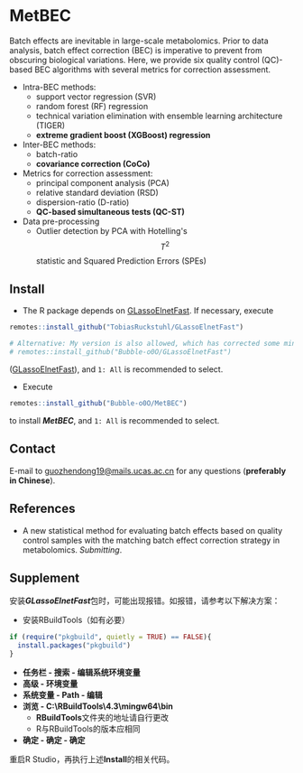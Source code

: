 # MetBEC
Batch effects are inevitable in large-scale metabolomics. Prior to data analysis, batch effect correction (BEC) is imperative to prevent from obscuring biological variations. Here, we provide six quality control (QC)-based BEC algorithms with several metrics for correction assessment.
- Intra-BEC methods:
  - support vector regression (SVR)
  - random forest (RF) regression
  - technical variation elimination with ensemble learning architecture (TIGER)
  - **extreme gradient boost (XGBoost) regression**
- Inter-BEC methods:
  - batch-ratio
  - **covariance correction (CoCo)**
- Metrics for correction assessment:
  - principal component analysis (PCA)
  - relative standard deviation (RSD)
  - dispersion-ratio (D-ratio)
  - **QC-based simultaneous tests (QC-ST)**
- Data pre-processing
  - Outlier detection by PCA with Hotelling's $$T^2$$ statistic and Squared Prediction Errors (SPEs) 
## Install
- The R package depends on [GLassoElnetFast](https://github.com/TobiasRuckstuhl/GLassoElnetFast). If necessary, execute
```R
remotes::install_github("TobiasRuckstuhl/GLassoElnetFast")

# Alternative: My version is also allowed, which has corrected some minor errors.
# remotes::install_github("Bubble-o0O/GLassoElnetFast")
```
([GLassoElnetFast](https://github.com/Bubble-o0O/GLassoElnetFast)), and `1: All` is recommended to select. 
- Execute
```R
remotes::install_github("Bubble-o0O/MetBEC")
```
to install ***MetBEC***, and `1: All` is recommended to select.
## Contact
E-mail to <guozhendong19@mails.ucas.ac.cn> for any questions (**preferably in Chinese**).
## References
- A new statistical method for evaluating batch effects based on quality control samples with the matching batch effect correction strategy in metabolomics. *Submitting*.
## Supplement
安装***GLassoElnetFast***包时，可能出现报错。如报错，请参考以下解决方案：
- 安装RBuildTools（如有必要）
```R
if (require("pkgbuild", quietly = TRUE) == FALSE){
  install.packages("pkgbuild")
}
```
- **任务栏 - 搜索 - 编辑系统环境变量**
- **高级 - 环境变量**
- **系统变量 - Path - 编辑**
- **浏览 - C:\RBuildTools\4.3\mingw64\bin**
  - **RBuildTools**文件夹的地址请自行更改
  - R与RBuildTools的版本应相同
- **确定 - 确定 - 确定**

重启R Studio，再执行上述**Install**的相关代码。

